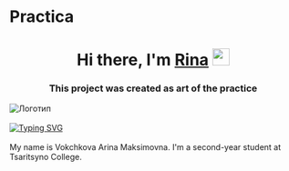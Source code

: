 # Practica
<h1 align="center">Hi there, I'm <a href="https://habr.com/ru/articles/649363/" target="_blank">Rina</a> 
<img src="https://i0.wp.com/kikimoraki.ru/wp-content/uploads/2022/05/1635984253_4-papik-pro-p-vektornii-risunok-solnishko-4.png?fit=1280%2C1028&ssl=1" height="30"/></h1>
<h3 align="center">This project was created as art of the practice</h3>

<!---Для подробной версии, статистика по использованию языков-->
![Логотип](https://octodex.github.com/images/orderedlistocat.png "Логотип GitHub")<br></br>
[![Typing SVG](https://readme-typing-svg.herokuapp.com?color=%2336BCF7&lines=I'm+Computer+science+student)](https://git.io/typing-svg)<br></br>
<span>My name is Vokchkova Arina Maksimovna. I'm a second-year student at Tsaritsyno College.</span> 



<!--https://www.transparentpng.com/thumb/sun/hello-again-sun-png-8.png-->


